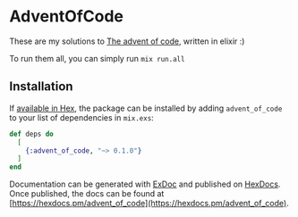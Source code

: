 # AdventOfCode

These are my solutions to [The advent of code](https://adventofcode.com), written in elixir :)

To run them all, you can simply run `mix run.all`

## Installation

If [available in Hex](https://hex.pm/docs/publish), the package can be installed
by adding `advent_of_code` to your list of dependencies in `mix.exs`:

```elixir
def deps do
  [
    {:advent_of_code, "~> 0.1.0"}
  ]
end
```

Documentation can be generated with [ExDoc](https://github.com/elixir-lang/ex_doc)
and published on [HexDocs](https://hexdocs.pm). Once published, the docs can
be found at [https://hexdocs.pm/advent_of_code](https://hexdocs.pm/advent_of_code).

